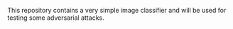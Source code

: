 This repository contains a very simple image classifier and will be used for testing some adversarial attacks.